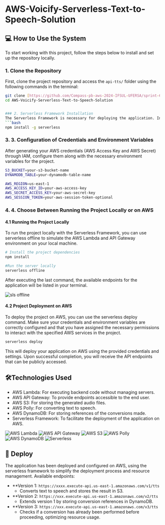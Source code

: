 # AWS-Voicify-Serverless-Text-to-Speech-Solution


## 💻 How to Use the System

To start working with this project, follow the steps below to install and set up the repository locally.

### 1. Clone the Repository

First, clone the project repository and access the `api-tts/` folder using the following commands in the terminal:

```bash
git clone [https://github.com/Compass-pb-aws-2024-IFSUL-UFERSA/sprint-6-pb-aws-ifsul-ufersa.git](https://github.com/YeffersonSilva/AWS-Voicify-Serverless-Text-to-Speech-Solution.git)
cd AWS-Voicify-Serverless-Text-to-Speech-Solution


### 2. Serverless Framework Installation
The Serverless Framework is necessary for deploying the application. Install it globally on your computer:
```bash
npm install -g serverless
```
### 3. 3. Configuration of Credentials and Environment Variables
After generating your AWS credentials (AWS Access Key and AWS Secret) through IAM, configure them along with the necessary environment variables for the project.
```bash
S3_BUCKET=your-s3-bucket-name
DYNAMODB_TABLE=your-dynamodb-table-name

AWS_REGION=us-east-1
AWS_ACCESS_KEY_ID=your-aws-access-key
AWS_SECRET_ACCESS_KEY=your-aws-secret-key
AWS_SESSION_TOKEN=your-aws-session-token-optional

```
### 4. 4. Choose Between Running the Project Locally or on AWS

#### 4.1 Running the Project Locally
To run the project locally with the Serverless Framework, you can use serverless offline to simulate the AWS Lambda and API Gateway environment on your local machine.

```bash
# Install the project dependencies
npm install

#Run the server locally
serverless offline
```

After executing the last command, the available endpoints for the application will be listed in your terminal.


![sls offline](./assets/sls-offline.png)

#### 4.2 Project Deployment on AWS
To deploy the project on AWS, you can use the serverless deploy command. Make sure your credentials and environment variables are correctly configured and that you have assigned the necessary permissions to interact with the specified AWS services in the project.

```bash
serverless deploy
```

This will deploy your application on AWS using the provided credentials and settings. Upon successful completion, you will receive the API endpoints that can be publicly accessed.




## 🛠Technologies Used
- AWS Lambda: For executing backend code without managing servers.
- AWS API Gateway: To provide endpoints accessible to the end user.
- AWS S3: For storing the generated audio files.
- AWS Polly: For converting text to speech.
- AWS DynamoDB: For storing references of the conversions made.
- Serverless Framework: To facilitate the deployment of the application on AWS.
  
![AWS Lambda](https://img.shields.io/badge/AWS_Lambda-FF9900.svg?style=for-the-badge&logo=aws-lambda&logoColor=white)
![AWS API Gateway](https://img.shields.io/badge/AWS_API_Gateway-FF4F8B.svg?style=for-the-badge&logo=amazon-aws&logoColor=white)
![AWS S3](https://img.shields.io/badge/AWS_S3-569A31.svg?style=for-the-badge&logo=amazon-s3&logoColor=white)
![AWS Polly](https://img.shields.io/badge/AWS_Polly-232F3E.svg?style=for-the-badge&logo=amazon-aws&logoColor=white)
![AWS DynamoDB](https://img.shields.io/badge/AWS_DynamoDB-4053D6.svg?style=for-the-badge&logo=amazon-dynamodb&logoColor=white)
![Serverless](https://img.shields.io/badge/Serverless-FD5750.svg?style=for-the-badge&logo=serverless&logoColor=white)

  ## 🚀 Deploy
The application has been deployed and configured on AWS, using the serverless framework to simplify the deployment process and resource management.
Available endpoints:

- **Version 1: `https://xxxx.execute-api.us-east-1.amazonaws.com/v1/tts`
  - Converts text to speech and stores the result in S3.
- **Version 2: `https://xxx.execute-api.us-east-1.amazonaws.com/v2/tts`
  - Extends version 1 by storing conversion references in DynamoDB.
- **Version 3: `https://xxx.execute-api.us-east-1.amazonaws.com/v3/tts`
  - Checks if a conversion has already been performed before proceeding, optimizing resource usage.
